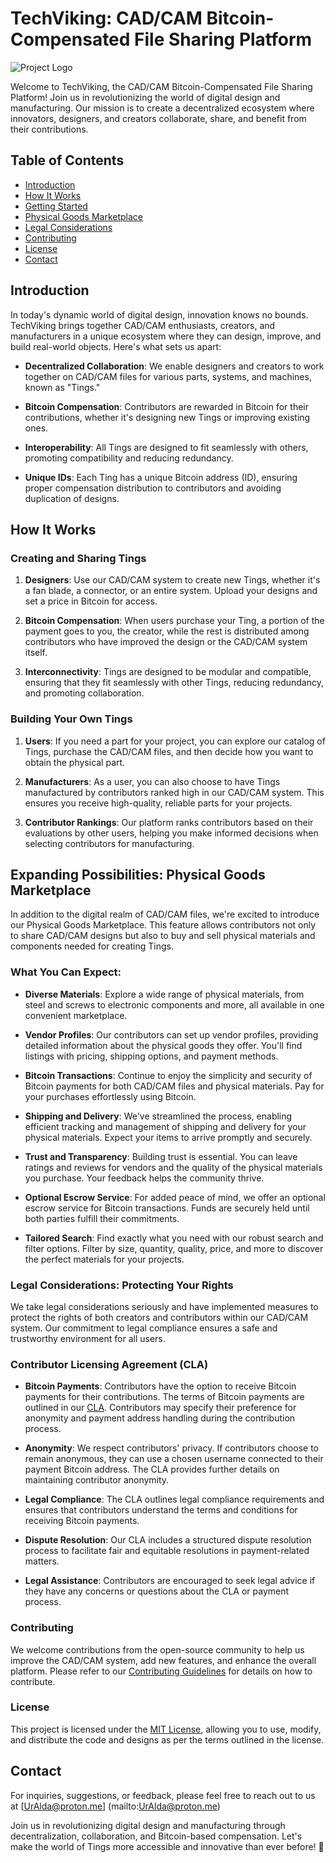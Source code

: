 # TechViking: CAD/CAM Bitcoin-Compensated File Sharing Platform

![Project Logo](link_to_logo.png)

Welcome to TechViking, the CAD/CAM Bitcoin-Compensated File Sharing Platform! Join us in revolutionizing the world of digital design and manufacturing. Our mission is to create a decentralized ecosystem where innovators, designers, and creators collaborate, share, and benefit from their contributions.

## Table of Contents
- [Introduction](#introduction)
- [How It Works](#how-it-works)
- [Getting Started](#getting-started)
- [Physical Goods Marketplace](#expanding-possibilities-physical-goods-marketplace)
- [Legal Considerations](#legal-considerations-protecting-your-rights)
- [Contributing](#contributing)
- [License](#license)
- [Contact](#contact)

## Introduction

In today's dynamic world of digital design, innovation knows no bounds. TechViking brings together CAD/CAM enthusiasts, creators, and manufacturers in a unique ecosystem where they can design, improve, and build real-world objects. Here's what sets us apart:

- **Decentralized Collaboration**: We enable designers and creators to work together on CAD/CAM files for various parts, systems, and machines, known as "Tings."

- **Bitcoin Compensation**: Contributors are rewarded in Bitcoin for their contributions, whether it's designing new Tings or improving existing ones.

- **Interoperability**: All Tings are designed to fit seamlessly with others, promoting compatibility and reducing redundancy.

- **Unique IDs**: Each Ting has a unique Bitcoin address (ID), ensuring proper compensation distribution to contributors and avoiding duplication of designs.

## How It Works

### Creating and Sharing Tings

1. **Designers**: Use our CAD/CAM system to create new Tings, whether it's a fan blade, a connector, or an entire system. Upload your designs and set a price in Bitcoin for access.

2. **Bitcoin Compensation**: When users purchase your Ting, a portion of the payment goes to you, the creator, while the rest is distributed among contributors who have improved the design or the CAD/CAM system itself.

3. **Interconnectivity**: Tings are designed to be modular and compatible, ensuring that they fit seamlessly with other Tings, reducing redundancy, and promoting collaboration.

### Building Your Own Tings

1. **Users**: If you need a part for your project, you can explore our catalog of Tings, purchase the CAD/CAM files, and then decide how you want to obtain the physical part.

2. **Manufacturers**: As a user, you can also choose to have Tings manufactured by contributors ranked high in our CAD/CAM system. This ensures you receive high-quality, reliable parts for your projects.

3. **Contributor Rankings**: Our platform ranks contributors based on their evaluations by other users, helping you make informed decisions when selecting contributors for manufacturing.

## Expanding Possibilities: Physical Goods Marketplace

In addition to the digital realm of CAD/CAM files, we're excited to introduce our Physical Goods Marketplace. This feature allows contributors not only to share CAD/CAM designs but also to buy and sell physical materials and components needed for creating Tings.

### What You Can Expect:

- **Diverse Materials**: Explore a wide range of physical materials, from steel and screws to electronic components and more, all available in one convenient marketplace.

- **Vendor Profiles**: Our contributors can set up vendor profiles, providing detailed information about the physical goods they offer. You'll find listings with pricing, shipping options, and payment methods.

- **Bitcoin Transactions**: Continue to enjoy the simplicity and security of Bitcoin payments for both CAD/CAM files and physical materials. Pay for your purchases effortlessly using Bitcoin.

- **Shipping and Delivery**: We've streamlined the process, enabling efficient tracking and management of shipping and delivery for your physical materials. Expect your items to arrive promptly and securely.

- **Trust and Transparency**: Building trust is essential. You can leave ratings and reviews for vendors and the quality of the physical materials you purchase. Your feedback helps the community thrive.

- **Optional Escrow Service**: For added peace of mind, we offer an optional escrow service for Bitcoin transactions. Funds are securely held until both parties fulfill their commitments.

- **Tailored Search**: Find exactly what you need with our robust search and filter options. Filter by size, quantity, quality, price, and more to discover the perfect materials for your projects.

### Legal Considerations: Protecting Your Rights

We take legal considerations seriously and have implemented measures to protect the rights of both creators and contributors within our CAD/CAM system. Our commitment to legal compliance ensures a safe and trustworthy environment for all users.

### Contributor Licensing Agreement (CLA)

- **Bitcoin Payments**: Contributors have the option to receive Bitcoin payments for their contributions. The terms of Bitcoin payments are outlined in our [CLA](CLA.md). Contributors may specify their preference for anonymity and payment address handling during the contribution process.

- **Anonymity**: We respect contributors' privacy. If contributors choose to remain anonymous, they can use a chosen username connected to their payment Bitcoin address. The CLA provides further details on maintaining contributor anonymity.

- **Legal Compliance**: The CLA outlines legal compliance requirements and ensures that contributors understand the terms and conditions for receiving Bitcoin payments.

- **Dispute Resolution**: Our CLA includes a structured dispute resolution process to facilitate fair and equitable resolutions in payment-related matters.

- **Legal Assistance**: Contributors are encouraged to seek legal advice if they have any concerns or questions about the CLA or payment process.

### Contributing

We welcome contributions from the open-source community to help us improve the CAD/CAM system, add new features, and enhance the overall platform. Please refer to our [Contributing Guidelines](CONTRIBUTING.md) for details on how to contribute.

### License

This project is licensed under the [MIT License](LICENSE), allowing you to use, modify, and distribute the code and designs as per the terms outlined in the license.

## Contact

For inquiries, suggestions, or feedback, please feel free to reach out to us at [UrAlda@proton.me]
(mailto:UrAlda@proton.me)

Join us in revolutionizing digital design and manufacturing through decentralization, collaboration, and Bitcoin-based compensation. Let's make the world of Tings more accessible and innovative than ever before! 🚀
